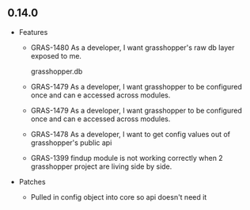 ## 0.14.0

* Features
    * GRAS-1480 As a developer, I want grasshopper's raw db layer exposed to me.

        grasshopper.db

    * GRAS-1479 As a developer, I want grasshopper to be configured once and can e accessed across modules.
    * GRAS-1479 As a developer, I want grasshopper to be configured once and can e accessed across modules.
    * GRAS-1478 As a developer, I want to get config values out of grasshopper's public api
    * GRAS-1399 findup module is not working correctly when 2 grasshopper project are living side by side.

* Patches
    * Pulled in config object into core so api doesn't need it

